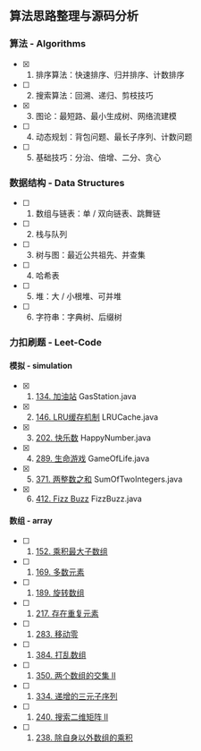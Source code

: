 ## 算法思路整理与源码分析

### 算法 - Algorithms
- [x] 1. 排序算法：快速排序、归并排序、计数排序
- [ ] 2. 搜索算法：回溯、递归、剪枝技巧
- [x] 3. 图论：最短路、最小生成树、网络流建模
- [ ] 4. 动态规划：背包问题、最长子序列、计数问题
- [ ] 5. 基础技巧：分治、倍增、二分、贪心

### 数据结构 - Data Structures
- [ ] 1. 数组与链表：单 / 双向链表、跳舞链
- [ ] 2. 栈与队列
- [ ] 3. 树与图：最近公共祖先、并查集
- [ ] 4. 哈希表
- [ ] 5. 堆：大 / 小根堆、可并堆
- [ ] 6. 字符串：字典树、后缀树

### 力扣刷题 - Leet-Code
#### 模拟 - simulation
- [x] 1. [134. 加油站](https://leetcode-cn.com/problems/gas-station/) GasStation.java
- [x] 2. [146. LRU缓存机制](https://leetcode-cn.com/problems/lru-cache/) LRUCache.java
- [x] 3. [202. 快乐数](https://leetcode-cn.com/problems/happy-number/) HappyNumber.java
- [x] 4. [289. 生命游戏](https://leetcode-cn.com/problems/game-of-life/) GameOfLife.java
- [x] 5. [371. 两整数之和](https://leetcode-cn.com/problems/sum-of-two-integers/) SumOfTwoIntegers.java
- [x] 6. [412. Fizz Buzz](https://leetcode-cn.com/problems/fizz-buzz/) FizzBuzz.java

#### 数组 - array
- [ ] 1. [152. 乘积最大子数组](https://leetcode-cn.com/problems/maximum-product-subarray/)
- [ ] 1. [169. 多数元素](https://leetcode-cn.com/problems/majority-element/)
- [ ] 1. [189. 旋转数组](https://leetcode-cn.com/problems/rotate-array/)
- [ ] 1. [217. 存在重复元素](https://leetcode-cn.com/problems/contains-duplicate/)
- [ ] 1. [283. 移动零](https://leetcode-cn.com/problems/move-zeroes/)
- [ ] 1. [384. 打乱数组](https://leetcode-cn.com/problems/shuffle-an-array/)
- [ ] 1. [350. 两个数组的交集 II](https://leetcode-cn.com/problems/intersection-of-two-arrays-ii/)
- [ ] 1. [334. 递增的三元子序列](https://leetcode-cn.com/problems/increasing-triplet-subsequence/)
- [ ] 1. [240. 搜索二维矩阵 II](https://leetcode-cn.com/problems/search-a-2d-matrix-ii/)
- [ ] 1. [238. 除自身以外数组的乘积](https://leetcode-cn.com/problems/product-of-array-except-self/)